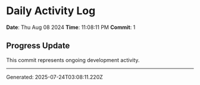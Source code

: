 # Daily Activity Log

**Date**: Thu Aug 08 2024
**Time**: 11:08:11 PM
**Commit**: 1

## Progress Update

This commit represents ongoing development activity.

---
Generated: 2025-07-24T03:08:11.220Z
